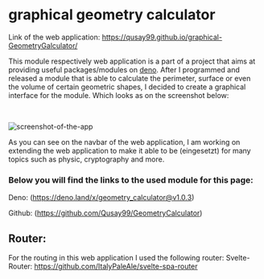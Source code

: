 # graphical geometry calculator
Link of the web application: https://qusay99.github.io/graphical-GeometryGalculator/

This module respectively web application is a part of a project that aims at providing useful packages/modules on [deno](https://deno.land/x). After I programmed and released a module that is able to calculate the perimeter, surface or even the volume of certain geometric shapes, I decided to create a graphical interface for the module. Which looks as on the screenshot below:

<br>

![screenshot-of-the-app](https://user-images.githubusercontent.com/36747388/154796106-2dfc9a15-c715-40ad-a78a-0dd6abec3c89.png)

As you can see on the navbar of the web application, I am working on extending the web application to make it able to be (eingesetzt) for many topics such as physic, cryptography and more.

### Below you will find the links to the used module for this page: 

Deno: (https://deno.land/x/geometry_calculator@v1.0.3)

Github: (https://github.com/Qusay99/GeometryCalculator)

## Router:
For the routing in this web application I used the following router:
Svelte-Router: https://github.com/ItalyPaleAle/svelte-spa-router
